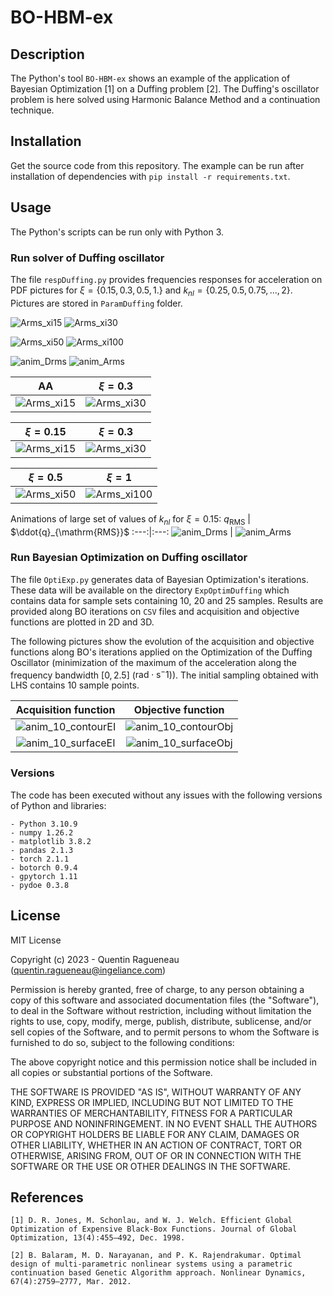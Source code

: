 # BO-HBM-ex

## Description

The Python's tool `BO-HBM-ex` shows an example of the application of Bayesian Optimization [1] on a Duffing problem [2]. The Duffing's oscillator problem is here solved using Harmonic Balance Method and a continuation technique.

## Installation

Get the source code from this repository. The example can be run after installation of dependencies with `pip install -r requirements.txt`.


## Usage

The Python's scripts can be run only with Python 3.

### Run solver of Duffing oscillator
The file `respDuffing.py` provides frequencies responses for acceleration on PDF pictures for $\xi=\{0.15, 0.3, 0.5, 1.\}$ and $k_{nl}=\{0.25,0.5,0.75,...,2\}$. Pictures are stored in `ParamDuffing` folder.


![Arms_xi15](illus/Arms_xi15.png) 
![Arms_xi30](/illus/Arms_xi30.png)

![Arms_xi50](illus/Arms_xi50.png) 
![Arms_xi100](/illus/Arms_xi100.png)

![anim_Drms](/illus/anim_Drms.gif) 
![anim_Arms](/illus/anim_Arms.gif)


AA | $\xi=0.3$ 
:---:|:---:
![Arms_xi15](illus/Arms_xi15.png) | ![Arms_xi30](/illus/Arms_xi30.png)

$\xi=0.15$ | $\xi=0.3$
:---:|:---:
![Arms_xi15](illus/Arms_xi15.png) |  ![Arms_xi30](/illus/Arms_xi30.png)

$\xi=0.5$ | $\xi=1$
:---:|:---:
![Arms_xi50](illus/Arms_xi50.png) |  ![Arms_xi100](/illus/Arms_xi100.png)

Animations of large set of values of $k_{nl}$ for $\xi=0.15$:
$q_{\mathrm{RMS}}$         |  $\ddot{q}_{\mathrm{RMS}}$
:---:|:---:
![anim_Drms](/illus/anim_Drms.gif) |  ![anim_Arms](/illus/anim_Arms.gif)

### Run Bayesian Optimization on Duffing oscillator

The file `OptiExp.py` generates data of Bayesian Optimization's iterations. These data will be available on the directory `ExpOptimDuffing` which contains data for sample sets containing 10, 20 and 25 samples. Results are provided along BO iterations on `CSV` files and acquisition and objective functions are plotted in 2D and 3D.

The following pictures show the evolution of the acquisition and objective functions along BO's iterations applied on the Optimization of the Duffing Oscillator (minimization of the maximum of the acceleration along the frequency bandwidth $[0,2.5]$ ($\mathrm{rad}\cdot\mathrm{s}^-1$)). The initial sampling obtained with LHS contains 10 sample points.

Acquisition function               |  Objective function
:---:|:---:
![anim_10_contourEI](/illus/anim_10_contourEI-optim.gif) |  ![anim_10_contourObj](/illus/anim_10_contourObj-optim.gif)
![anim_10_surfaceEI](/illus/anim_10_surfaceEI-optim.gif) |  ![anim_10_surfaceObj](/illus/anim_10_surfaceObj-optim.gif)


### Versions

The code has been executed without any issues with the following versions of Python and libraries:
``````
- Python 3.10.9
- numpy 1.26.2
- matplotlib 3.8.2
- pandas 2.1.3
- torch 2.1.1
- botorch 0.9.4
- gpytorch 1.11
- pydoe 0.3.8
``````

<!-- ## How to cite

Please use the following citation reference if you use the code:

`Q. Ragueneau and L. Laurent. , December 2023. Zenodo. https://doi.org/10.5281/zenodo.XXX``

Bibtex entry:

@software{BO-HBM-ex-soft,
author       = {Ragueneau, Qunetin and Laurent, Luc},
title        = {},
month        = dec,
year         = 2023,
publisher    = {Zenodo},
version      = {vxx},
doi          = {10.5281/zenodo.XXX},
url          = {https://doi.org/10.5281/zenodo.XXXX}
}

NB: version number and DOI must be adapted from [Zenodo's repository](https://doi.org/10.5281/zenodo.XXXX). -->

## License

MIT License

Copyright (c) 2023 - Quentin Ragueneau (quentin.ragueneau@ingeliance.com)

Permission is hereby granted, free of charge, to any person obtaining a copy of this software and associated documentation files (the "Software"), to deal in the Software without restriction, including without limitation the rights to use, copy, modify, merge, publish, distribute, sublicense, and/or sell copies of the Software, and to permit persons to whom the Software is furnished to do so, subject to the following conditions:

The above copyright notice and this permission notice shall be included in all copies or substantial portions of the Software.

THE SOFTWARE IS PROVIDED "AS IS", WITHOUT WARRANTY OF ANY KIND, EXPRESS OR
IMPLIED, INCLUDING BUT NOT LIMITED TO THE WARRANTIES OF MERCHANTABILITY, FITNESS FOR A PARTICULAR PURPOSE AND NONINFRINGEMENT. IN NO EVENT SHALL THE AUTHORS OR COPYRIGHT HOLDERS BE LIABLE FOR ANY CLAIM, DAMAGES OR OTHER LIABILITY, WHETHER IN AN ACTION OF CONTRACT, TORT OR OTHERWISE, ARISING FROM, OUT OF OR IN CONNECTION WITH THE SOFTWARE OR THE USE OR OTHER DEALINGS IN THE SOFTWARE.

## References
```
[1] D. R. Jones, M. Schonlau, and W. J. Welch. Efficient Global Optimization of Expensive Black-Box Functions. Journal of Global Optimization, 13(4):455–492, Dec. 1998.

[2] B. Balaram, M. D. Narayanan, and P. K. Rajendrakumar. Optimal design of multi-parametric nonlinear systems using a parametric continuation based Genetic Algorithm approach. Nonlinear Dynamics, 67(4):2759–2777, Mar. 2012.
```
